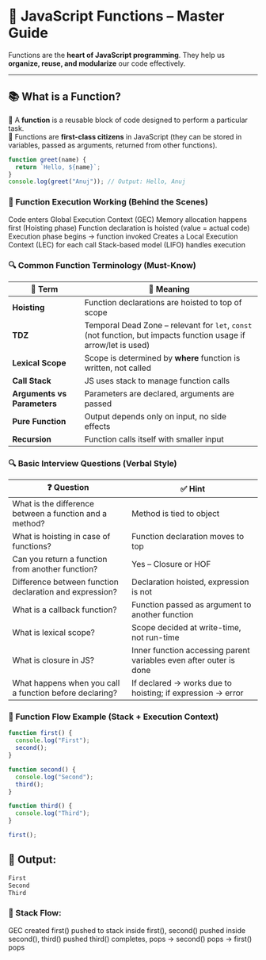 # 📘 JavaScript Functions – Master Guide

Functions are the **heart of JavaScript programming**. They help us **organize, reuse, and modularize** our code effectively.

---

## 📚 What is a Function?

🔸 A **function** is a reusable block of code designed to perform a particular task.  
🔸 Functions are **first-class citizens** in JavaScript (they can be stored in variables, passed as arguments, returned from other functions).

```js
function greet(name) {
  return `Hello, ${name}`;
}
console.log(greet("Anuj")); // Output: Hello, Anuj
```
### 🧠 Function Execution Working (Behind the Scenes)
Code enters Global Execution Context (GEC)
Memory allocation happens first (Hoisting phase)
Function declaration is hoisted (value = actual code)
Execution phase begins → function invoked
Creates a Local Execution Context (LEC) for each call
Stack-based model (LIFO) handles execution

### 🔍 Common Function Terminology (Must-Know)
| 🔸 Term                     | 🧠 Meaning                                                                                                       |
| --------------------------- | ---------------------------------------------------------------------------------------------------------------- |
| **Hoisting**                | Function declarations are hoisted to top of scope                                                                |
| **TDZ**                     | Temporal Dead Zone – relevant for `let`, `const` (not function, but impacts function usage if arrow/let is used) |
| **Lexical Scope**           | Scope is determined by **where** function is written, not called                                                 |
| **Call Stack**              | JS uses stack to manage function calls                                                                           |
| **Arguments vs Parameters** | Parameters are declared, arguments are passed                                                                    |
| **Pure Function**           | Output depends only on input, no side effects                                                                    |
| **Recursion**               | Function calls itself with smaller input                                                                         |

### 🔍 Basic Interview Questions (Verbal Style)
| ❓ Question                                              | ✅ Hint                                                             |
| ------------------------------------------------------- | ------------------------------------------------------------------ |
| What is the difference between a function and a method? | Method is tied to object                                           |
| What is hoisting in case of functions?                  | Function declaration moves to top                                  |
| Can you return a function from another function?        | Yes – Closure or HOF                                               |
| Difference between function declaration and expression? | Declaration hoisted, expression is not                             |
| What is a callback function?                            | Function passed as argument to another function                    |
| What is lexical scope?                                  | Scope decided at write-time, not run-time                          |
| What is closure in JS?                                  | Inner function accessing parent variables even after outer is done |
| What happens when you call a function before declaring? | If declared → works due to hoisting; if expression → error         |


### 🔄 Function Flow Example (Stack + Execution Context)
```js
function first() {
  console.log("First");
  second();
}

function second() {
  console.log("Second");
  third();
}

function third() {
  console.log("Third");
}

first();
```
## 🔹 Output:
```js
First
Second
Third
```

### 🔹 Stack Flow:
GEC created
first() pushed to stack
inside first(), second() pushed
inside second(), third() pushed
third() completes, pops → second() pops → first() pops









